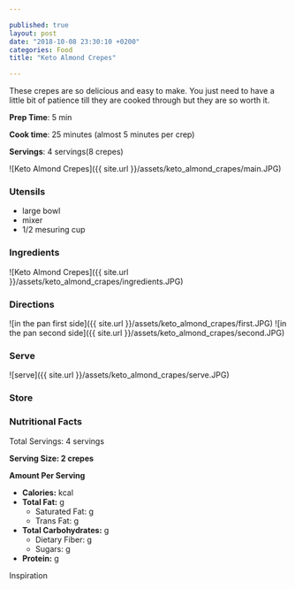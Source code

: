 ```yaml
---

published: true
layout: post
date: "2018-10-08 23:30:10 +0200"
categories: Food
title: "Keto Almond Crepes"

---
```


These crepes are so delicious and easy to make. You just need to have a little bit of patience till they are cooked through but they are so worth it.


**Prep Time**: 5 min

**Cook time**: 25 minutes (almost 5 minutes per crep)

**Servings**: 4 servings(8 crepes)

![Keto Almond Crepes]({{ site.url }}/assets/keto_almond_crapes/main.JPG)

### Utensils
- large bowl
- mixer
- 1/2 mesuring cup

### Ingredients
![Keto Almond Crepes]({{ site.url }}/assets/keto_almond_crapes/ingredients.JPG)

### Directions
![in the pan first side]({{ site.url }}/assets/keto_almond_crapes/first.JPG)
![in the pan second side]({{ site.url }}/assets/keto_almond_crapes/second.JPG)

### Serve
![serve]({{ site.url }}/assets/keto_almond_crapes/serve.JPG)

### Store

### Nutritional Facts
Total Servings: 4 servings

**Serving Size: 2 crepes**

**Amount Per Serving**

- **Calories:**  kcal
- **Total Fat:** g
  - Saturated Fat: g
  - Trans Fat: g
- **Total Carbohydrates:** g
  - Dietary Fiber:  g
  - Sugars: g
- **Protein:** g

Inspiration 